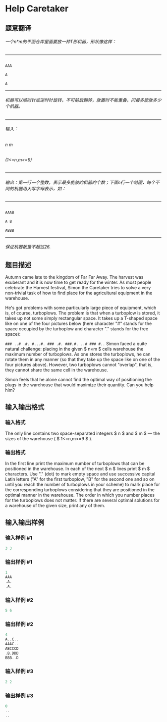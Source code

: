 # Help Caretaker

## 题意翻译

###### 一个n*m的平面仓库里面要放一种T形机器，形状像这样：

------------

```cpp

AAA

A

A

```

------------

###### 机器可以顺时针或逆时针旋转，不可前后翻转，放置时不能重叠，问最多能放多少个机器。

------------

###### 输入：

###### n m

###### (1<=n,m<=9)

------------

###### 输出：第一行一个整数，表示最多能放的机器的个数；下面n行一个地图，每个不同的机器用大写字母表示，如：

------------

```cpp

AAAB

A B

ABBB

```

------------

###### 保证机器数量不超过26.

## 题目描述

Autumn came late to the kingdom of Far Far Away. The harvest was exuberant and it is now time to get ready for the winter. As most people celebrate the Harvest festival, Simon the Caretaker tries to solve a very non-trivial task of how to find place for the agricultural equipment in the warehouse.

He's got problems with some particularly large piece of equipment, which is, of course, turboplows. The problem is that when a turboplow is stored, it takes up not some simply rectangular space. It takes up a T-shaped space like on one of the four pictures below (here character "\#" stands for the space occupied by the turboplow and character "." stands for the free space):

`### ..# .#. #...#. ### .#. ###.#. ..# ### #..` Simon faced a quite natural challenge: placing in the given $ n×m $ cells warehouse the maximum number of turboplows. As one stores the turboplows, he can rotate them in any manner (so that they take up the space like on one of the four pictures above). However, two turboplows cannot "overlap", that is, they cannot share the same cell in the warehouse.

Simon feels that he alone cannot find the optimal way of positioning the plugs in the warehouse that would maximize their quantity. Can you help him?

## 输入输出格式

### 输入格式

The only line contains two space-separated integers $ n $ and $ m $ — the sizes of the warehouse ( $ 1<=n,m<=9 $ ).

### 输出格式

In the first line print the maximum number of turboplows that can be positioned in the warehouse. In each of the next $ n $ lines print $ m $ characters. Use "." (dot) to mark empty space and use successive capital Latin letters ("A" for the first turboplow, "B" for the second one and so on until you reach the number of turboplows in your scheme) to mark place for the corresponding turboplows considering that they are positioned in the optimal manner in the warehouse. The order in which you number places for the turboplows does not matter. If there are several optimal solutions for a warehouse of the given size, print any of them.

## 输入输出样例

### 输入样例 #1

```cpp
3 3

```
### 输出样例 #1

```cpp
1
AAA
.A.
.A.

```
### 输入样例 #2

```cpp
5 6

```
### 输出样例 #2

```cpp
4
A..C..
AAAC..
ABCCCD
.B.DDD
BBB..D

```
### 输入样例 #3

```cpp
2 2

```
### 输出样例 #3

```cpp
0
..
..

```

